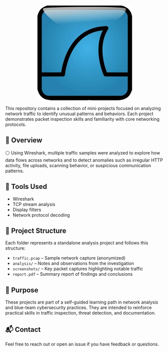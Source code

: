 <p align="center">
  <img src="https://github.com/Imad-SH/Wireshark-Anomaly-Analysis/blob/main/assets/wireshark1.png?raw=true" width="300"/>
</p>
This repository contains a collection of mini-projects focused on analyzing network traffic to identify unusual patterns and behaviors. Each project demonstrates packet inspection skills and familiarity with core networking protocols.

## 📄 Overview

⚪ Using Wireshark, multiple traffic samples were analyzed to explore how data flows across networks and to detect anomalies such as irregular HTTP activity, file uploads, scanning behavior, or suspicious communication patterns.

## 🧰 Tools Used

- Wireshark
- TCP stream analysis
- Display filters
- Network protocol decoding

## 📁 Project Structure

Each folder represents a standalone analysis project and follows this structure:

- `traffic.pcap` – Sample network capture (anonymized)
- `analysis/` – Notes and observations from the investigation
- `screenshots/` – Key packet captures highlighting notable traffic
- `report.pdf` – Summary report of findings and conclusions

## 🚀 Purpose

These projects are part of a self-guided learning path in network analysis and blue-team cybersecurity practices. They are intended to reinforce practical skills in traffic inspection, threat detection, and documentation.

## 📬 Contact

Feel free to reach out or open an issue if you have feedback or questions.
